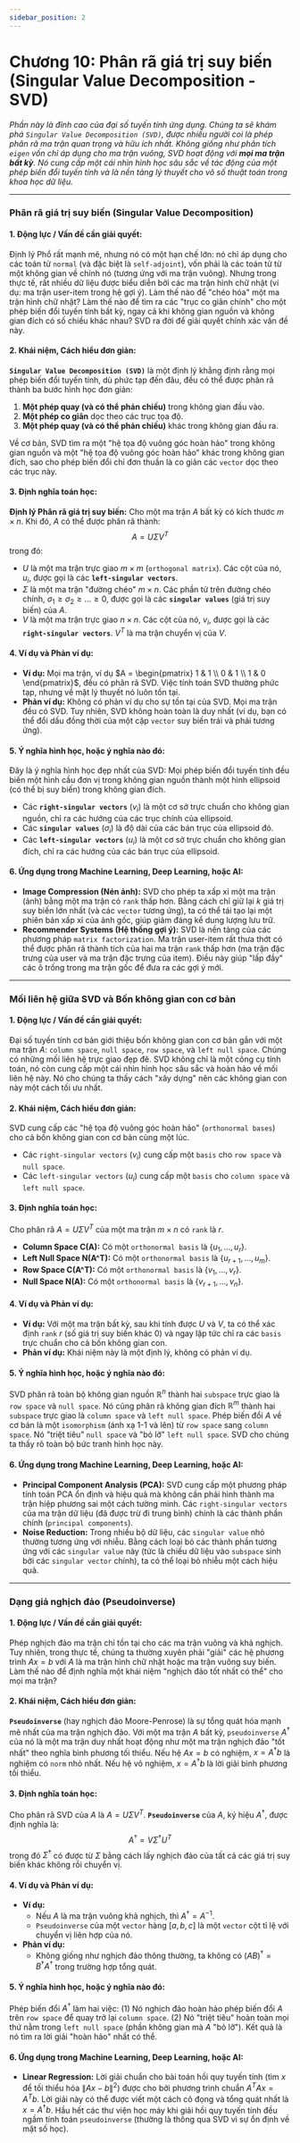 ```yaml
---
sidebar_position: 2
---
```

# Chương 10: Phân rã giá trị suy biến (Singular Value Decomposition - SVD)

*Phần này là đỉnh cao của đại số tuyến tính ứng dụng. Chúng ta sẽ khám phá `Singular Value Decomposition (SVD)`, được nhiều người coi là phép phân rã ma trận quan trọng và hữu ích nhất. Không giống như phân tích `eigen` vốn chỉ áp dụng cho ma trận vuông, SVD hoạt động với **mọi ma trận bất kỳ**. Nó cung cấp một cái nhìn hình học sâu sắc về tác động của một phép biến đổi tuyến tính và là nền tảng lý thuyết cho vô số thuật toán trong khoa học dữ liệu.*

***

### **Phân rã giá trị suy biến (Singular Value Decomposition)**

#### 1. Động lực / Vấn đề cần giải quyết:
Định lý Phổ rất mạnh mẽ, nhưng nó có một hạn chế lớn: nó chỉ áp dụng cho các toán tử `normal` (và đặc biệt là `self-adjoint`), vốn phải là các toán tử từ một không gian về chính nó (tương ứng với ma trận vuông). Nhưng trong thực tế, rất nhiều dữ liệu được biểu diễn bởi các ma trận hình chữ nhật (ví dụ: ma trận user-item trong hệ gợi ý). Làm thế nào để "chéo hóa" một ma trận hình chữ nhật? Làm thế nào để tìm ra các "trục co giãn chính" cho một phép biến đổi tuyến tính bất kỳ, ngay cả khi không gian nguồn và không gian đích có số chiều khác nhau? SVD ra đời để giải quyết chính xác vấn đề này.

#### 2. Khái niệm, Cách hiểu đơn giản:
**`Singular Value Decomposition (SVD)`** là một định lý khẳng định rằng mọi phép biến đổi tuyến tính, dù phức tạp đến đâu, đều có thể được phân rã thành ba bước hình học đơn giản:
1.  **Một phép quay (và có thể phản chiếu)** trong không gian đầu vào.
2.  **Một phép co giãn** dọc theo các trục tọa độ.
3.  **Một phép quay (và có thể phản chiếu)** khác trong không gian đầu ra.

Về cơ bản, SVD tìm ra một "hệ tọa độ vuông góc hoàn hảo" trong không gian nguồn và một "hệ tọa độ vuông góc hoàn hảo" khác trong không gian đích, sao cho phép biến đổi chỉ đơn thuần là co giãn các `vector` dọc theo các trục này.

#### 3. Định nghĩa toán học:
**Định lý Phân rã giá trị suy biến:** Cho một ma trận $A$ bất kỳ có kích thước $m \times n$. Khi đó, $A$ có thể được phân rã thành:
$$ A = U \Sigma V^T $$
trong đó:
* $U$ là một ma trận trực giao $m \times m$ (`orthogonal matrix`). Các cột của nó, $u_i$, được gọi là các **`left-singular vectors`**.
* $\Sigma$ là một ma trận "đường chéo" $m \times n$. Các phần tử trên đường chéo chính, $\sigma_1 \ge \sigma_2 \ge \dots \ge 0$, được gọi là các **`singular values`** (giá trị suy biến) của $A$.
* $V$ là một ma trận trực giao $n \times n$. Các cột của nó, $v_i$, được gọi là các **`right-singular vectors`**. $V^T$ là ma trận chuyển vị của $V$.

#### 4. Ví dụ và Phản ví dụ:
* **Ví dụ:** Mọi ma trận, ví dụ $A = \begin{pmatrix} 1 & 1 \\ 0 & 1 \\ 1 & 0 \end{pmatrix}$, đều có phân rã SVD. Việc tính toán SVD thường phức tạp, nhưng về mặt lý thuyết nó luôn tồn tại.
* **Phản ví dụ:** Không có phản ví dụ cho sự tồn tại của SVD. Mọi ma trận đều có SVD. Tuy nhiên, SVD không hoàn toàn là duy nhất (ví dụ, bạn có thể đổi dấu đồng thời của một cặp `vector` suy biến trái và phải tương ứng).

#### 5. Ý nghĩa hình học, hoặc ý nghĩa nào đó:
Đây là ý nghĩa hình học đẹp nhất của SVD: Mọi phép biến đổi tuyến tính đều biến một hình cầu đơn vị trong không gian nguồn thành một hình ellipsoid (có thể bị suy biến) trong không gian đích.
* Các **`right-singular vectors`** ($v_i$) là một cơ sở trực chuẩn cho không gian nguồn, chỉ ra các hướng của các trục chính của ellipsoid.
* Các **`singular values`** ($\sigma_i$) là độ dài của các bán trục của ellipsoid đó.
* Các **`left-singular vectors`** ($u_i$) là một cơ sở trực chuẩn cho không gian đích, chỉ ra các hướng của các bán trục của ellipsoid.



#### 6. Ứng dụng trong Machine Learning, Deep Learning, hoặc AI:
* **Image Compression (Nén ảnh):** SVD cho phép ta xấp xỉ một ma trận (ảnh) bằng một ma trận có `rank` thấp hơn. Bằng cách chỉ giữ lại $k$ giá trị suy biến lớn nhất (và các `vector` tương ứng), ta có thể tái tạo lại một phiên bản xấp xỉ của ảnh gốc, giúp giảm đáng kể dung lượng lưu trữ.
* **Recommender Systems (Hệ thống gợi ý):** SVD là nền tảng của các phương pháp `matrix factorization`. Ma trận user-item rất thưa thớt có thể được phân rã thành tích của hai ma trận `rank` thấp hơn (ma trận đặc trưng của user và ma trận đặc trưng của item). Điều này giúp "lấp đầy" các ô trống trong ma trận gốc để đưa ra các gợi ý mới.

***

### **Mối liên hệ giữa SVD và Bốn không gian con cơ bản**

#### 1. Động lực / Vấn đề cần giải quyết:
Đại số tuyến tính cơ bản giới thiệu bốn không gian con cơ bản gắn với một ma trận $A$: `column space`, `null space`, `row space`, và `left null space`. Chúng có những mối liên hệ trực giao đẹp đẽ. SVD không chỉ là một công cụ tính toán, nó còn cung cấp một cái nhìn hình học sâu sắc và hoàn hảo về mối liên hệ này. Nó cho chúng ta thấy cách "xây dựng" nên các không gian con này một cách tối ưu nhất.

#### 2. Khái niệm, Cách hiểu đơn giản:
SVD cung cấp các "hệ tọa độ vuông góc hoàn hảo" (`orthonormal bases`) cho cả bốn không gian con cơ bản cùng một lúc.
* Các `right-singular vectors` ($v_i$) cung cấp một `basis` cho `row space` và `null space`.
* Các `left-singular vectors` ($u_i$) cung cấp một `basis` cho `column space` và `left null space`.

#### 3. Định nghĩa toán học:
Cho phân rã $A = U \Sigma V^T$ của một ma trận $m \times n$ có `rank` là $r$.
* **Column Space C(A):** Có một `orthonormal basis` là $\{u_1, \dots, u_r\}$.
* **Left Null Space N(A^T):** Có một `orthonormal basis` là $\{u_{r+1}, \dots, u_m\}$.
* **Row Space C(A^T):** Có một `orthonormal basis` là $\{v_1, \dots, v_r\}$.
* **Null Space N(A):** Có một `orthonormal basis` là $\{v_{r+1}, \dots, v_n\}$.

#### 4. Ví dụ và Phản ví dụ:
* **Ví dụ:** Với một ma trận bất kỳ, sau khi tính được $U$ và $V$, ta có thể xác định `rank` $r$ (số giá trị suy biến khác 0) và ngay lập tức chỉ ra các `basis` trực chuẩn cho cả bốn không gian con.
* **Phản ví dụ:** Khái niệm này là một định lý, không có phản ví dụ.

#### 5. Ý nghĩa hình học, hoặc ý nghĩa nào đó:
SVD phân rã toàn bộ không gian nguồn $\mathbb{R}^n$ thành hai `subspace` trực giao là `row space` và `null space`. Nó cũng phân rã không gian đích $\mathbb{R}^m$ thành hai `subspace` trực giao là `column space` và `left null space`. Phép biến đổi $A$ về cơ bản là một `isomorphism` (ánh xạ 1-1 và lên) từ `row space` sang `column space`. Nó "triệt tiêu" `null space` và "bỏ lỡ" `left null space`. SVD cho chúng ta thấy rõ toàn bộ bức tranh hình học này.

#### 6. Ứng dụng trong Machine Learning, Deep Learning, hoặc AI:
* **Principal Component Analysis (PCA):** SVD cung cấp một phương pháp tính toán PCA ổn định và hiệu quả mà không cần phải hình thành ma trận hiệp phương sai một cách tường minh. Các `right-singular vectors` của ma trận dữ liệu (đã được trừ đi trung bình) chính là các thành phần chính (`principal components`).
* **Noise Reduction:** Trong nhiều bộ dữ liệu, các `singular value` nhỏ thường tương ứng với nhiễu. Bằng cách loại bỏ các thành phần tương ứng với các `singular value` này (tức là chiếu dữ liệu vào `subspace` sinh bởi các `singular vector` chính), ta có thể loại bỏ nhiễu một cách hiệu quả.

***

### **Dạng giả nghịch đảo (Pseudoinverse)**

#### 1. Động lực / Vấn đề cần giải quyết:
Phép nghịch đảo ma trận chỉ tồn tại cho các ma trận vuông và khả nghịch. Tuy nhiên, trong thực tế, chúng ta thường xuyên phải "giải" các hệ phương trình $Ax=b$ với $A$ là ma trận hình chữ nhật hoặc ma trận vuông suy biến. Làm thế nào để định nghĩa một khái niệm "nghịch đảo tốt nhất có thể" cho mọi ma trận?

#### 2. Khái niệm, Cách hiểu đơn giản:
**`Pseudoinverse`** (hay nghịch đảo Moore-Penrose) là sự tổng quát hóa mạnh mẽ nhất của ma trận nghịch đảo. Với một ma trận $A$ bất kỳ, `pseudoinverse` $A^\dagger$ của nó là một ma trận duy nhất hoạt động như một ma trận nghịch đảo "tốt nhất" theo nghĩa bình phương tối thiểu. Nếu hệ $Ax=b$ có nghiệm, $x = A^\dagger b$ là nghiệm có `norm` nhỏ nhất. Nếu hệ vô nghiệm, $x = A^\dagger b$ là lời giải bình phương tối thiểu.

#### 3. Định nghĩa toán học:
Cho phân rã SVD của $A$ là $A = U \Sigma V^T$. **`Pseudoinverse`** của $A$, ký hiệu $A^\dagger$, được định nghĩa là:
$$ A^\dagger = V \Sigma^\dagger U^T $$
trong đó $\Sigma^\dagger$ có được từ $\Sigma$ bằng cách lấy nghịch đảo của tất cả các giá trị suy biến khác không rồi chuyển vị.

#### 4. Ví dụ và Phản ví dụ:
* **Ví dụ:**
    * Nếu $A$ là ma trận vuông khả nghịch, thì $A^\dagger = A^{-1}$.
    * `Pseudoinverse` của một `vector` hàng $[a, b, c]$ là một `vector` cột tỉ lệ với chuyển vị liên hợp của nó.
* **Phản ví dụ:**
    * Không giống như nghịch đảo thông thường, ta không có $(AB)^\dagger = B^\dagger A^\dagger$ trong trường hợp tổng quát.

#### 5. Ý nghĩa hình học, hoặc ý nghĩa nào đó:
Phép biến đổi $A^\dagger$ làm hai việc: (1) Nó nghịch đảo hoàn hảo phép biến đổi $A$ trên `row space` để quay trở lại `column space`. (2) Nó "triệt tiêu" hoàn toàn mọi thứ nằm trong `left null space` (phần không gian mà $A$ "bỏ lỡ"). Kết quả là nó tìm ra lời giải "hoàn hảo" nhất có thể.

#### 6. Ứng dụng trong Machine Learning, Deep Learning, hoặc AI:
* **Linear Regression:** Lời giải chuẩn cho bài toán hồi quy tuyến tính (tìm $x$ để tối thiểu hóa $\|Ax-b\|^2$) được cho bởi phương trình chuẩn $A^T A x = A^T b$. Lời giải này có thể được viết một cách cô đọng và tổng quát nhất là $x = A^\dagger b$. Hầu hết các thư viện học máy khi giải hồi quy tuyến tính đều ngầm tính toán `pseudoinverse` (thường là thông qua SVD vì sự ổn định về mặt số học).